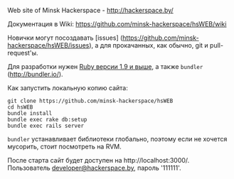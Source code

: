 Web site of Minsk Hackerspace - http://hackerspace.by/ 

Документация в Wiki: https://github.com/minsk-hackerspace/hsWEB/wiki

Новички могут посоздавать [issues] (https://github.com/minsk-hackerspace/hsWEB/issues), а для прокачанных, как обычно, git и pull-request'ы.

Для разработки нужен [Ruby версии 1.9 и выше](https://www.ruby-lang.org/en/installation/), а также `bundler` (http://bundler.io/).

Как запустить локальную копию сайта:

```
git clone https://github.com/minsk-hackerspace/hsWEB
cd hsWEB
bundle install
bundle exec rake db:setup
bundle exec rails server
```

`bundler` устанавливает библиотеки глобально, поэтому если не хочется мусорить, стоит посмотреть на RVM.

После старта сайт будет доступен на http://localhost:3000/. Пользователь developer@hackerspace.by, пароль '111111'.
